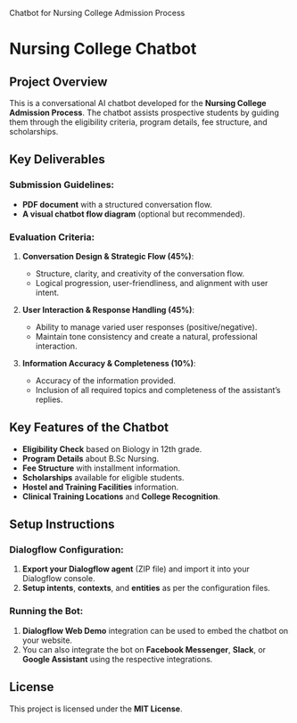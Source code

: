 Chatbot for Nursing College Admission Process

# Nursing College Chatbot

## Project Overview

This is a conversational AI chatbot developed for the **Nursing College Admission Process**. The chatbot assists prospective students by guiding them through the eligibility criteria, program details, fee structure, and scholarships.

## Key Deliverables

### Submission Guidelines:
- **PDF document** with a structured conversation flow.
- **A visual chatbot flow diagram** (optional but recommended).

### Evaluation Criteria:
1. **Conversation Design & Strategic Flow (45%)**:
   - Structure, clarity, and creativity of the conversation flow.
   - Logical progression, user-friendliness, and alignment with user intent.
   
2. **User Interaction & Response Handling (45%)**:
   - Ability to manage varied user responses (positive/negative).
   - Maintain tone consistency and create a natural, professional interaction.

3. **Information Accuracy & Completeness (10%)**:
   - Accuracy of the information provided.
   - Inclusion of all required topics and completeness of the assistant’s replies.

## Key Features of the Chatbot

- **Eligibility Check** based on Biology in 12th grade.
- **Program Details** about B.Sc Nursing.
- **Fee Structure** with installment information.
- **Scholarships** available for eligible students.
- **Hostel and Training Facilities** information.
- **Clinical Training Locations** and **College Recognition**.

## Setup Instructions

### Dialogflow Configuration:
1. **Export your Dialogflow agent** (ZIP file) and import it into your Dialogflow console.
2. **Setup intents**, **contexts**, and **entities** as per the configuration files.

### Running the Bot:
1. **Dialogflow Web Demo** integration can be used to embed the chatbot on your website.
2. You can also integrate the bot on **Facebook Messenger**, **Slack**, or **Google Assistant** using the respective integrations.

## License
This project is licensed under the **MIT License**.
